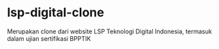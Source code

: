 # lsp-digital-clone
Merupakan clone dari website LSP Teknologi Digital Indonesia, termasuk dalam ujian sertifikasi BPPTIK

